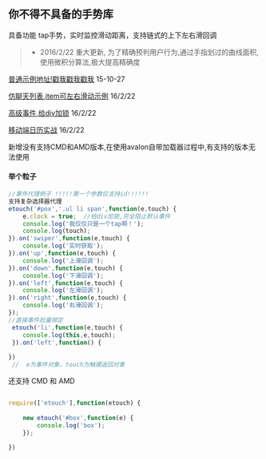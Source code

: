 ## 你不得不具备的手势库

具备功能 tap手势，实时监控滑动距离，支持链式的上下左右滑回调

> * 2016/2/22  重大更新, 为了精确预判用户行为,通过手指划过的曲线面积,使用微积分算法,极大提高精确度

 [普通示例地址!戳我戳我戳我](http://meckodo.github.io/eTouch/index.html) 15-10-27

 [仿聊天列表,item可左右滑动示例](http://meckodo.github.io/eTouch/list.html) 16/2/22

 [高级事件,给div加锁](http://meckodo.github.io/eTouch/clock.html) 16/2/22
 
 [移动端日历实战]( http://meckodoo.sinaapp.com/demo/17/index.html) 16/2/22

 新增没有支持CMD和AMD版本,在使用avalon自带加载器过程中,有支持的版本无法使用
 

#### 举个粒子

```javascript
//事件代理例子 !!!!!第一个参数仅支持id!!!!!!
支持复杂选择器代理
etouch('#pox','.ul li span',function(e,touch) {
	e.clock = true;  //给div加锁,完全阻止默认事件
	console.log('我仅仅只是一个tap啊！');
	console.log(touch);
}).on('swiper',function(e,touch) {
	console.log('实时获取');
}).on('up',function(e,touch) {
	console.log('上滑回调');
}).on('down',function(e,touch) {
	console.log('下滑回调');
}).on('left',function(e,touch) {
	console.log('左滑回调');
}).on('right',function(e,touch) {
	console.log('右滑回调');
});
//直接事件批量绑定
 etouch('li',function(e,touch) {
 	console.log(this,e,touch);
 }).on('left',function() {
 
})
 //  e为事件对象，touch为触摸返回对象
```

还支持 CMD 和 AMD 
```javascript

require(['etouch'],function(etouch) {
	
	new etouch('#box',function(e) {
		console.log('box');
	});
	
})

```
